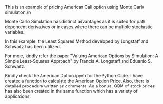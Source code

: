 This is an example of pricing American Call option using Monte Carlo simulation./n

Monte Carlo Simulation has distinct advantages as it is suited for path dependent derivatives or in cases where there can be multiple stochastic variables.

In this example, the Least Squares Method developed by Longstaff and Schwartz has been utilized.

For more, kindly refer the paper "Valuing American Options by Simulation: A Simple Least-Squares Approach" by Francis A. Longstaff and Eduardo S. Schwartz.

Kindly check the American Option.ipynb for the Python Code. I have created a function to calculate the American Option Price. Also, there is detailed procedure written as comments. As a bonus, GBM of stock prices has also been created in the same function which has a variety of applications.
